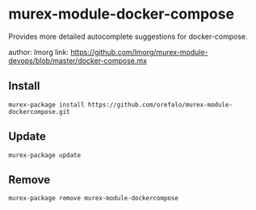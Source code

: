 # murex-module-docker-compose

Provides more detailed autocomplete suggestions for docker-compose.

author: lmorg
link: https://github.com/lmorg/murex-module-devops/blob/master/docker-compose.mx

## Install

```shell
murex-package install https://github.com/orefalo/murex-module-dockercompose.git
```

## Update

```shell
murex-package update
```

## Remove

```shell
murex-package remove murex-module-dockercompose
```
